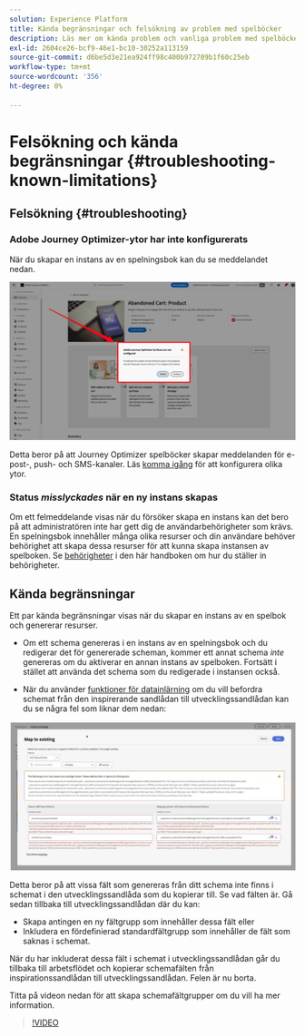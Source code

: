 ```yaml
---
solution: Experience Platform
title: Kända begränsningar och felsökning av problem med spelböcker
description: Läs mer om kända problem och vanliga problem med spelböcker och hur du felsöker dem
exl-id: 2604ce26-bcf9-46e1-bc10-30252a113159
source-git-commit: d6be5d3e21ea924ff98c400b972709b1f60c25eb
workflow-type: tm+mt
source-wordcount: '356'
ht-degree: 0%

---
```



# Felsökning och kända begränsningar {#troubleshooting-known-limitations}

## Felsökning {#troubleshooting}

### Adobe Journey Optimizer-ytor har inte konfigurerats

När du skapar en instans av en spelningsbok kan du se meddelandet nedan.

![Felsökning](/help/use-case-playbooks/assets/playbooks/troubleshooting/troubleshooting-ajo.png)

Detta beror på att Journey Optimizer spelböcker skapar meddelanden för e-post-, push- och SMS-kanaler. Läs [komma igång](/help/use-case-playbooks/playbooks/get-started.md#configure-sandbox-and-channel-surfaces-in-journey-optimizer) för att konfigurera olika ytor.

### Status *misslyckades* när en ny instans skapas

Om ett felmeddelande visas när du försöker skapa en instans kan det bero på att administratören inte har gett dig de användarbehörigheter som krävs. En spelningsbok innehåller många olika resurser och din användare behöver behörighet att skapa dessa resurser för att kunna skapa instansen av spelboken. Se [behörigheter](/help/use-case-playbooks/playbooks/get-started.md#grant-your-team-the-required-access-permissions) i den här handboken om hur du ställer in behörigheter.

## Kända begränsningar

Ett par kända begränsningar visas när du skapar en instans av en spelbok och genererar resurser.

* Om ett schema genereras i en instans av en spelningsbok och du redigerar det för genererade scheman, kommer ett annat schema *inte* genereras om du aktiverar en annan instans av spelboken. Fortsätt i stället att använda det schema som du redigerade i instansen också.

* När du använder [funktioner för datainlärning](/help/use-case-playbooks/playbooks/data-awareness.md) om du vill befordra schemat från den inspirerande sandlådan till utvecklingssandlådan kan du se några fel som liknar dem nedan:

![schemafel](/help/use-case-playbooks/assets/playbooks/troubleshooting/schema-errors.png)

Detta beror på att vissa fält som genereras från ditt schema inte finns i schemat i den utvecklingssandlåda som du kopierar till. Se vad fälten är. Gå sedan tillbaka till utvecklingssandlådan där du kan:

* Skapa antingen en ny fältgrupp som innehåller dessa fält eller
* Inkludera en fördefinierad standardfältgrupp som innehåller de fält som saknas i schemat.

När du har inkluderat dessa fält i schemat i utvecklingssandlådan går du tillbaka till arbetsflödet och kopierar schemafälten från inspirationssandlådan till utvecklingssandlådan. Felen är nu borta.

Titta på videon nedan för att skapa schemafältgrupper om du vill ha mer information.

>[!VIDEO](https://video.tv.adobe.com/v/27013/?learn=on)
